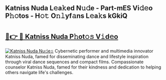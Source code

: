 ## Katniss Nuda L𝚎a𝚔ed N𝚞𝚍e - Part-mES Vi𝚍𝚎o P𝚑𝚘tos - H𝚘𝚝 O𝚗𝚕yf𝚊ns L𝚎a𝚔s kGkiQ

# <h2><a href="http://kf45s2.oniu.top/?m=Katniss+Nuda">🔗👉 🔴 Katniss Nuda P𝚑ot𝚘𝚜 V𝚒d𝚎o</a></h2>

[![Katniss Nuda Nu𝚍e𝚜](https://i.imgur.com/0qMVB7G.gif)](http://kf45s2.oniu.top/?m=Katniss+Nuda)
Cybernetic performer and multimedia innovator Katniss Nuda, famed for disseminating dance and lifestyle inspiration through viral dance sequences and compact films. Compassionate counselor Katniss Nuda, famed for their kindness and dedication to helping others navigate life's challenges.  
